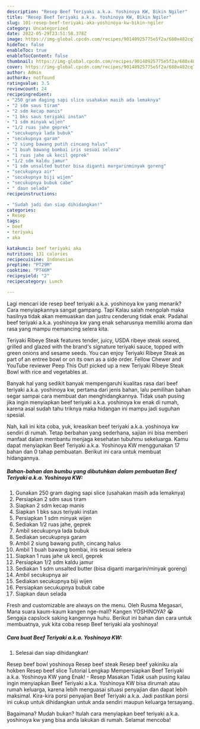 ```yaml
---
description: "Resep Beef Teriyaki a.k.a. Yoshinoya KW, Bikin Ngiler"
title: "Resep Beef Teriyaki a.k.a. Yoshinoya KW, Bikin Ngiler"
slug: 101-resep-beef-teriyaki-aka-yoshinoya-kw-bikin-ngiler
category: Uncategorized
date: 2022-05-29T23:51:58.378Z
image: https://img-global.cpcdn.com/recipes/90140925775e5f2a/680x482cq70/beef-teriyaki-aka-yoshinoya-kw-foto-resep-utama.jpg
hideToc: false
enableToc: true
enableTocContent: false
thumbnail: https://img-global.cpcdn.com/recipes/90140925775e5f2a/680x482cq70/beef-teriyaki-aka-yoshinoya-kw-foto-resep-utama.jpg
cover: https://img-global.cpcdn.com/recipes/90140925775e5f2a/680x482cq70/beef-teriyaki-aka-yoshinoya-kw-foto-resep-utama.jpg
author: Admin
authorAv: notfound
ratingvalue: 3.5
reviewcount: 24
recipeingredient:
- "250 gram daging sapi slice usahakan masih ada lemaknya"
- "2 sdm saus tiram"
- "2 sdm kecap manis"
- "1 bks saus teriyaki instan"
- "1 sdm minyak wijen"
- "1/2 ruas jahe geprek"
- "secukupnya lada bubuk"
- "secukupnya garam"
- "2 siung bawang putih cincang halus"
- "1 buah bawang bombai iris sesuai selera"
- "1 ruas jahe uk kecil geprek"
- "1/2 sdm kaldu jamur"
- "1 sdm unsalted butter bisa diganti margarinminyak goreng"
- "secukupnya air"
- "secukupnya biji wijen"
- "secukupnya bubuk cabe"
- " daun selada"
recipeinstructions:

- "Sudah jadi dan siap dihidangkan!"
categories:
- Resep
tags:
- beef
- teriyaki
- aka

katakunci: beef teriyaki aka 
nutrition: 131 calories
recipecuisine: Indonesian
preptime: "PT29M"
cooktime: "PT46M"
recipeyield: "2"
recipecategory: Lunch

---
```



Lagi mencari ide resep beef teriyaki a.k.a. yoshinoya kw yang menarik? Cara menyiapkannya sangat gampang. Tapi Kalau salah mengolah maka hasilnya tidak akan memuaskan dan justru cenderung tidak enak. Padahal beef teriyaki a.k.a. yoshinoya kw yang enak seharusnya memiliki aroma dan rasa yang mampu memancing selera kita.


Teriyaki Ribeye Steak features tender, juicy, USDA ribeye steak seared, grilled and glazed with the brand&#39;s signature teriyaki sauce, topped with green onions and sesame seeds. You can enjoy Teriyaki Ribeye Steak as part of an entree bowl or on its own as a side order. Fellow Chewer and YouTube reviewer Peep This Out! picked up a new Teriyaki Ribeye Steak Bowl with rice and vegetables at.

Banyak hal yang sedikit banyak mempengaruhi kualitas rasa dari beef teriyaki a.k.a. yoshinoya kw, pertama dari jenis bahan, lalu pemilihan bahan segar sampai cara membuat dan menghidangkannya. Tidak usah pusing jika ingin menyiapkan beef teriyaki a.k.a. yoshinoya kw enak di rumah, karena asal sudah tahu triknya maka hidangan ini mampu jadi suguhan spesial.


Nah, kali ini kita coba, yuk, kreasikan beef teriyaki a.k.a. yoshinoya kw sendiri di rumah. Tetap berbahan yang sederhana, sajian ini bisa memberi manfaat dalam membantu menjaga kesehatan tubuhmu sekeluarga. Kamu dapat menyiapkan Beef Teriyaki a.k.a. Yoshinoya KW menggunakan 17 bahan dan 0 tahap pembuatan. Berikut ini cara untuk membuat hidangannya.

<!--inarticleads1-->

##### Bahan-bahan dan bumbu yang dibutuhkan dalam pembuatan Beef Teriyaki a.k.a. Yoshinoya KW:

1. Gunakan 250 gram daging sapi slice (usahakan masih ada lemaknya)
1. Persiapkan 2 sdm saus tiram
1. Siapkan 2 sdm kecap manis
1. Siapkan 1 bks saus teriyaki instan
1. Persiapkan 1 sdm minyak wijen
1. Sediakan 1/2 ruas jahe, geprek
1. Ambil secukupnya lada bubuk
1. Sediakan secukupnya garam
1. Ambil 2 siung bawang putih, cincang halus
1. Ambil 1 buah bawang bombai, iris sesuai selera
1. Siapkan 1 ruas jahe uk kecil, geprek
1. Persiapkan 1/2 sdm kaldu jamur
1. Sediakan 1 sdm unsalted butter (bisa diganti margarin/minyak goreng)
1. Ambil secukupnya air
1. Sediakan secukupnya biji wijen
1. Persiapkan secukupnya bubuk cabe
1. Siapkan  daun selada


Fresh and customizable are always on the menu. Oleh Rusma Megasari, Mana suara kaum-kaum kangen nge-mall? Kangen YOSHINOYA? 😭 Sengaja capslock saking kangennya huhu. Berikut ini bahan dan cara untuk membuatnya, yuk kita coba resep Beef teriyaki ala yoshinoya! 

<!--inarticleads2-->

##### Cara buat Beef Teriyaki a.k.a. Yoshinoya KW:


1. Selesai dan siap dihidangkan!

Resep beef bowl yoshinoya Resep beef steak Resep beef yakiniku ala hokben Resep beef slice Tutorial Lengkap Mempersiapkan Beef Teriyaki a.k.a. Yoshinoya KW yang Enak! - Resep Masakan Tidak usah pusing kalau ingin menyiapkan Beef Teriyaki a.k.a. Yoshinoya KW bisa dirumah atau rumah keluarga, karena lebih menguasai situasi penyajian dan dapat lebih maksimal. Kira-kira porsi penyajian Beef Teriyaki a.k.a. Jadi pastikan porsi ini cukup untuk dihidangkan untuk anda sendiri maupun keluarga tersayang. 

Bagaimana? Mudah bukan? Itulah cara menyiapkan beef teriyaki a.k.a. yoshinoya kw yang bisa anda lakukan di rumah. Selamat mencoba!
